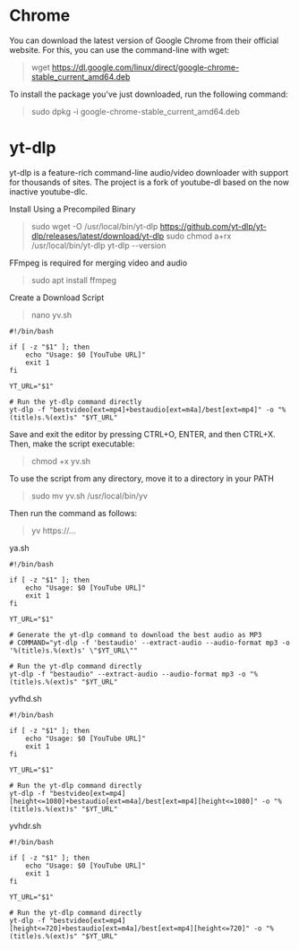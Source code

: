 # Chrome

You can download the latest version of Google Chrome from their official website. For this, you can use the command-line with wget:

> wget https://dl.google.com/linux/direct/google-chrome-stable_current_amd64.deb

To install the package you've just downloaded, run the following command:

> sudo dpkg -i google-chrome-stable_current_amd64.deb

# yt-dlp

yt-dlp is a feature-rich command-line audio/video downloader with support for thousands of sites. The project is a fork of youtube-dl based on the now inactive youtube-dlc.

Install Using a Precompiled Binary

> sudo wget -O /usr/local/bin/yt-dlp https://github.com/yt-dlp/yt-dlp/releases/latest/download/yt-dlp
> sudo chmod a+rx /usr/local/bin/yt-dlp
> yt-dlp --version

FFmpeg is required for merging video and audio

> sudo apt install ffmpeg

Create a Download Script

> nano yv.sh

```
#!/bin/bash

if [ -z "$1" ]; then
    echo "Usage: $0 [YouTube URL]"
    exit 1
fi

YT_URL="$1"

# Run the yt-dlp command directly
yt-dlp -f "bestvideo[ext=mp4]+bestaudio[ext=m4a]/best[ext=mp4]" -o "%(title)s.%(ext)s" "$YT_URL"
```

Save and exit the editor by pressing CTRL+O, ENTER, and then CTRL+X. Then, make the script executable:

> chmod +x yv.sh

To use the script from any directory, move it to a directory in your PATH

> sudo mv yv.sh /usr/local/bin/yv

Then run the command as follows:

> yv https://...

ya.sh
```
#!/bin/bash

if [ -z "$1" ]; then
    echo "Usage: $0 [YouTube URL]"
    exit 1
fi

YT_URL="$1"

# Generate the yt-dlp command to download the best audio as MP3
# COMMAND="yt-dlp -f 'bestaudio' --extract-audio --audio-format mp3 -o '%(title)s.%(ext)s' \"$YT_URL\""

# Run the yt-dlp command directly
yt-dlp -f "bestaudio" --extract-audio --audio-format mp3 -o "%(title)s.%(ext)s" "$YT_URL"
```

yvfhd.sh
```
#!/bin/bash

if [ -z "$1" ]; then
    echo "Usage: $0 [YouTube URL]"
    exit 1
fi

YT_URL="$1"

# Run the yt-dlp command directly
yt-dlp -f "bestvideo[ext=mp4][height<=1080]+bestaudio[ext=m4a]/best[ext=mp4][height<=1080]" -o "%(title)s.%(ext)s" "$YT_URL"
```

yvhdr.sh
```
#!/bin/bash

if [ -z "$1" ]; then
    echo "Usage: $0 [YouTube URL]"
    exit 1
fi

YT_URL="$1"

# Run the yt-dlp command directly
yt-dlp -f "bestvideo[ext=mp4][height<=720]+bestaudio[ext=m4a]/best[ext=mp4][height<=720]" -o "%(title)s.%(ext)s" "$YT_URL"
```
